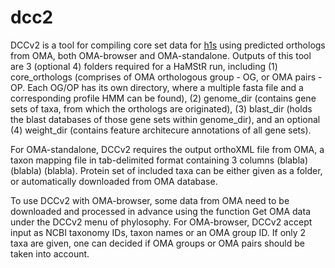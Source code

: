 # dcc2

DCCv2 is a tool for compiling core set data for [h1s](httsp://github.com/BIONF/HaMStR) using predicted orthologs from OMA, both OMA-browser and OMA-standalone. Outputs of this tool are 3 (optional 4) folders required for a HaMStR run, including (1) core_orthologs (comprises of OMA orthologous group - OG, or OMA pairs - OP. Each OG/OP has its own directory, where a multiple fasta file and a corresponding profile HMM can be found), (2) genome_dir (contains gene sets of taxa, from which the orthologs are originated), (3) blast_dir (holds the blast databases of those gene sets within genome_dir), and an optional (4) weight_dir (contains feature architecure annotations of all gene sets).

For OMA-standalone, DCCv2 requires the output orthoXML file from OMA, a taxon mapping file in tab-delimited format containing 3 columns (blabla) (blabla) (blabla). Protein set of included taxa can be either given as a folder, or automatically downloaded from OMA database.

To use DCCv2 with OMA-browser, some data from OMA need to be downloaded and processed in advance using the function Get OMA data under the DCCv2 menu of phylosophy. For OMA-browser, DCCv2 accept input as NCBI taxonomy IDs, taxon names or an OMA group ID. If only 2 taxa are given, one can decided if OMA groups or OMA pairs should be taken into account.

